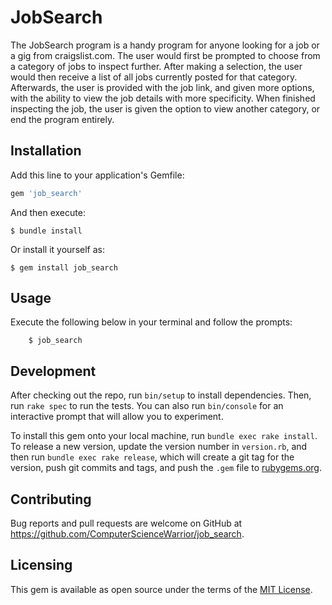 # JobSearch

The JobSearch program is a handy program for anyone looking for a job or a gig from craigslist.com. 
The user would first be prompted to choose from a category of jobs to inspect further. After making a 
selection, the user would then receive a list of all jobs currently posted for that category. Afterwards,
the user is provided with the job link, and given more options, with the ability to view the job details 
with more specificity. When finished inspecting the job, the user is given the option to view another 
category, or end the program entirely. 


## Installation

Add this line to your application's Gemfile:

```ruby
gem 'job_search'
```

And then execute:

    $ bundle install

Or install it yourself as:

    $ gem install job_search

## Usage

Execute the following below in your terminal and follow the prompts:

```
    $ job_search
```
## Development

After checking out the repo, run `bin/setup` to install dependencies. Then, run `rake spec` to run the tests. You can also run `bin/console` for an interactive prompt that will allow you to experiment.

To install this gem onto your local machine, run `bundle exec rake install`. To release a new version, update the version number in `version.rb`, and then run `bundle exec rake release`, which will create a git tag for the version, push git commits and tags, and push the `.gem` file to [rubygems.org](https://rubygems.org).

## Contributing

Bug reports and pull requests are welcome on GitHub at https://github.com/ComputerScienceWarrior/job_search.

## Licensing

This gem is available as open source under the terms of the [MIT License](https://opensource.org/licenses/MIT).

